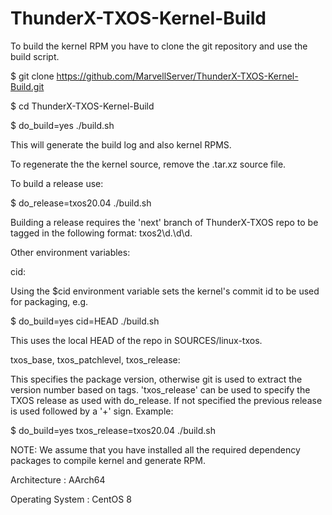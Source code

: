 # ThunderX-TXOS-Kernel-Build

To build the kernel RPM you have to clone the git repository and use
the build script.

 $ git clone https://github.com/MarvellServer/ThunderX-TXOS-Kernel-Build.git

 $ cd ThunderX-TXOS-Kernel-Build

 $ do_build=yes ./build.sh

This will generate the build log and also kernel RPMS.

To regenerate the the kernel source, remove the .tar.xz source file.

To build a release use:

 $ do_release=txos20.04 ./build.sh

Building a release requires the 'next' branch of ThunderX-TXOS repo to
be tagged in the following format: txos2\\d.\\d\\d.

Other environment variables:

cid:

Using the $cid environment variable sets the kernel's commit id to be
used for packaging, e.g.

 $ do_build=yes cid=HEAD ./build.sh

This uses the local HEAD of the repo in SOURCES/linux-txos.

txos_base, txos_patchlevel, txos_release:

This specifies the package version, otherwise git is used to extract
the version number based on tags. 'txos_release' can be used to
specify the TXOS release as used with do_release. If not specified the
previous release is used followed by a '+' sign. Example:

 $ do_build=yes txos_release=txos20.04 ./build.sh

NOTE: We assume that you have installed all the required dependency
packages to compile kernel and generate RPM.

Architecture     : AArch64

Operating System : CentOS 8
